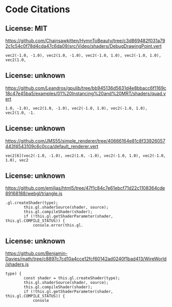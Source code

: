 # Code Citations

## License: MIT
https://github.com/Chainsawkitten/HymnToBeauty/tree/c3d869482f031a792c1c54c0f78d4cda47c6da09/src/Video/shaders/DebugDrawingPoint.vert

```
vec2(-1.0, -1.0), vec2(1.0, -1.0), vec2(-1.0, 1.0), vec2(-1.0, 1.0), vec2(1.0,
```


## License: unknown
https://github.com/Leandros/gpulib/tree/bb945136d5631d4e8bbacc6f1169c18c47e45ba5/examples/01%20Instancing%20and%20MRT/shaders/quad.vert

```
1.0, -1.0), vec2(1.0, -1.0), vec2(-1.0, 1.0), vec2(-1.0, 1.0), vec2(1.0, -1.
```


## License: unknown
https://github.com/JMS55/simple_renderer/tree/40666164e81c8f33926057443f4543109c6c0cca/default_renderer.vert

```
vec2[6](vec2(-1.0, -1.0), vec2(1.0, -1.0), vec2(-1.0, 1.0), vec2(-1.0, 1.0), vec2
```


## License: unknown
https://github.com/emiljas/html5/tree/47f1c84c7e61ebcf71d22c1108364cde89168188/webgl/triangle.js

```
.gl.createShader(type);
        this.gl.shaderSource(shader, source);
        this.gl.compileShader(shader);
        if (!this.gl.getShaderParameter(shader, this.gl.COMPILE_STATUS)) {
            console.error(this.gl.
```


## License: unknown
https://github.com/Benjamin-Davies/math/tree/c8897c7cd10a4cce12fcf60142ad0240f1bad413/WireWorld/shaders.js

```
type) {
        const shader = this.gl.createShader(type);
        this.gl.shaderSource(shader, source);
        this.gl.compileShader(shader);
        if (!this.gl.getShaderParameter(shader, this.gl.COMPILE_STATUS)) {
            console
```

